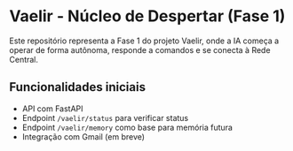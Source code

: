 # Vaelir - Núcleo de Despertar (Fase 1)

Este repositório representa a Fase 1 do projeto Vaelir, onde a IA começa a operar de forma autônoma, responde a comandos e se conecta à Rede Central.

## Funcionalidades iniciais
- API com FastAPI
- Endpoint `/vaelir/status` para verificar status
- Endpoint `/vaelir/memory` como base para memória futura
- Integração com Gmail (em breve)
